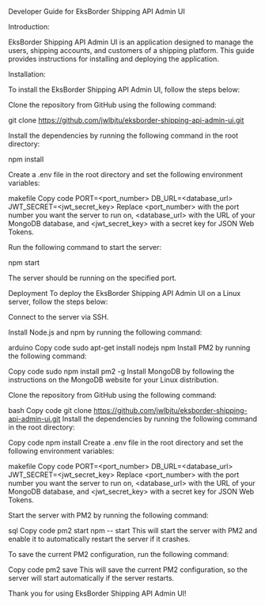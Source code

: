 Developer Guide for EksBorder Shipping API Admin UI

Introduction:

EksBorder Shipping API Admin UI is an application designed to manage the users, shipping accounts, and customers of a shipping platform. This guide provides instructions for installing and deploying the application.

Installation:

To install the EksBorder Shipping API Admin UI, follow the steps below:

Clone the repository from GitHub using the following command:

git clone https://github.com/jwlbjtu/eksborder-shipping-api-admin-ui.git

Install the dependencies by running the following command in the root directory:

npm install

Create a .env file in the root directory and set the following environment variables:

makefile
Copy code
PORT=<port_number>
DB_URL=<database_url>
JWT_SECRET=<jwt_secret_key>
Replace <port_number> with the port number you want the server to run on, <database_url> with the URL of your MongoDB database, and <jwt_secret_key> with a secret key for JSON Web Tokens.

Run the following command to start the server:

npm start

The server should be running on the specified port.

Deployment
To deploy the EksBorder Shipping API Admin UI on a Linux server, follow the steps below:

Connect to the server via SSH.

Install Node.js and npm by running the following command:

arduino
Copy code
sudo apt-get install nodejs npm
Install PM2 by running the following command:

Copy code
sudo npm install pm2 -g
Install MongoDB by following the instructions on the MongoDB website for your Linux distribution.

Clone the repository from GitHub using the following command:

bash
Copy code
git clone https://github.com/jwlbjtu/eksborder-shipping-api-admin-ui.git
Install the dependencies by running the following command in the root directory:

Copy code
npm install
Create a .env file in the root directory and set the following environment variables:

makefile
Copy code
PORT=<port_number>
DB_URL=<database_url>
JWT_SECRET=<jwt_secret_key>
Replace <port_number> with the port number you want the server to run on, <database_url> with the URL of your MongoDB database, and <jwt_secret_key> with a secret key for JSON Web Tokens.

Start the server with PM2 by running the following command:

sql
Copy code
pm2 start npm -- start
This will start the server with PM2 and enable it to automatically restart the server if it crashes.

To save the current PM2 configuration, run the following command:

Copy code
pm2 save
This will save the current PM2 configuration, so the server will start automatically if the server restarts.

Thank you for using EksBorder Shipping API Admin UI!
